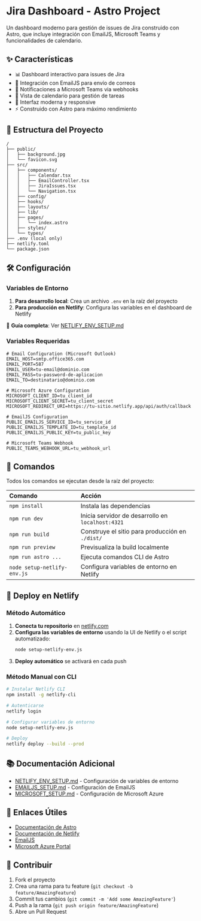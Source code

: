 # Jira Dashboard - Astro Project

Un dashboard moderno para gestión de issues de Jira construido con Astro, que incluye integración con EmailJS, Microsoft Teams y funcionalidades de calendario.

## ✨ Características

- 📊 Dashboard interactivo para issues de Jira
- 📧 Integración con EmailJS para envío de correos
- 🔔 Notificaciones a Microsoft Teams via webhooks
- 📅 Vista de calendario para gestión de tareas
- 🎨 Interfaz moderna y responsive
- ⚡ Construido con Astro para máximo rendimiento

## 🚀 Estructura del Proyecto

```text
/
├── public/
│   ├── background.jpg
│   └── favicon.svg
├── src/
│   ├── components/
│   │   ├── Calendar.tsx
│   │   ├── EmailController.tsx
│   │   ├── JiraIssues.tsx
│   │   └── Navigation.tsx
│   ├── config/
│   ├── hooks/
│   ├── layouts/
│   ├── lib/
│   ├── pages/
│   │   └── index.astro
│   ├── styles/
│   └── types/
├── .env (local only)
├── netlify.toml
└── package.json
```

## 🛠️ Configuración

### Variables de Entorno

1. **Para desarrollo local**: Crea un archivo `.env` en la raíz del proyecto
2. **Para producción en Netlify**: Configura las variables en el dashboard de Netlify

📖 **Guía completa**: Ver [NETLIFY_ENV_SETUP.md](./NETLIFY_ENV_SETUP.md)

### Variables Requeridas

```env
# Email Configuration (Microsoft Outlook)
EMAIL_HOST=smtp.office365.com
EMAIL_PORT=587
EMAIL_USER=tu-email@dominio.com
EMAIL_PASS=tu-password-de-aplicacion
EMAIL_TO=destinatario@dominio.com

# Microsoft Azure Configuration
MICROSOFT_CLIENT_ID=tu_client_id
MICROSOFT_CLIENT_SECRET=tu_client_secret
MICROSOFT_REDIRECT_URI=https://tu-sitio.netlify.app/api/auth/callback

# EmailJS Configuration
PUBLIC_EMAILJS_SERVICE_ID=tu_service_id
PUBLIC_EMAILJS_TEMPLATE_ID=tu_template_id
PUBLIC_EMAILJS_PUBLIC_KEY=tu_public_key

# Microsoft Teams Webhook
PUBLIC_TEAMS_WEBHOOK_URL=tu_webhook_url
```

## 🧞 Comandos

Todos los comandos se ejecutan desde la raíz del proyecto:

| Comando                   | Acción                                           |
| :------------------------ | :----------------------------------------------- |
| `npm install`             | Instala las dependencias                        |
| `npm run dev`             | Inicia servidor de desarrollo en `localhost:4321` |
| `npm run build`           | Construye el sitio para producción en `./dist/`  |
| `npm run preview`         | Previsualiza la build localmente                |
| `npm run astro ...`       | Ejecuta comandos CLI de Astro                   |
| `node setup-netlify-env.js` | Configura variables de entorno en Netlify    |

## 🚀 Deploy en Netlify

### Método Automático

1. **Conecta tu repositorio** en [netlify.com](https://netlify.com)
2. **Configura las variables de entorno** usando la UI de Netlify o el script automatizado:
   ```bash
   node setup-netlify-env.js
   ```
3. **Deploy automático** se activará en cada push

### Método Manual con CLI

```bash
# Instalar Netlify CLI
npm install -g netlify-cli

# Autenticarse
netlify login

# Configurar variables de entorno
node setup-netlify-env.js

# Deploy
netlify deploy --build --prod
```

## 📚 Documentación Adicional

- [NETLIFY_ENV_SETUP.md](./NETLIFY_ENV_SETUP.md) - Configuración de variables de entorno
- [EMAILJS_SETUP.md](./EMAILJS_SETUP.md) - Configuración de EmailJS
- [MICROSOFT_SETUP.md](./MICROSOFT_SETUP.md) - Configuración de Microsoft Azure

## 🔗 Enlaces Útiles

- [Documentación de Astro](https://docs.astro.build)
- [Documentación de Netlify](https://docs.netlify.com)
- [EmailJS](https://www.emailjs.com/)
- [Microsoft Azure Portal](https://portal.azure.com/)

## 🤝 Contribuir

1. Fork el proyecto
2. Crea una rama para tu feature (`git checkout -b feature/AmazingFeature`)
3. Commit tus cambios (`git commit -m 'Add some AmazingFeature'`)
4. Push a la rama (`git push origin feature/AmazingFeature`)
5. Abre un Pull Request
